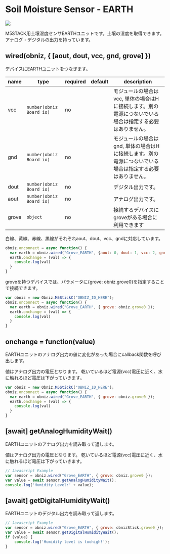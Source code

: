 # Soil Moisture Sensor - EARTH

![](image.jpg)

M5STACK用土壌湿度センサEARTHユニットです。土壌の湿度を取得できます。  
アナログ・デジタルの出力を持っています。

## wired(obniz, { [aout, dout, vcc, gnd, grove] })
デバイスにEARTHユニットをつなぎます。

name | type | required | default | description
--- | --- | --- | --- | ---
vcc | `number(obniz Board io)` | no |  &nbsp; | モジュールの場合はvcc, 単体の場合はHに接続します。別の電源につないでいる場合は指定する必要はありません。
gnd | `number(obniz Board io)` | no |  &nbsp; | モジュールの場合はgnd, 単体の場合はHに接続します。別の電源につないでいる場合は指定する必要はありません。
dout | `number(obniz Board io)` | no |  &nbsp; | デジタル出力です。
aout | `number(obniz Board io)` | no | &nbsp;  | アナログ出力です。
grove | `object` | no | &nbsp;  | 接続するデバイスにgroveがある場合に利用できます

白線、黄線、赤線、黒線がそれぞれaout、dout、vcc、gndに対応しています。

```javascript
obniz.onconnect = async function() {
  var earth = obniz.wired("Grove_EARTH", {aout: 0, dout: 1, vcc: 2, gnd: 3});
  earth.onchange = (val) => {
    console.log(val)
  }
}
```
  
groveを持つデバイスでは、パラメータに{grove: obniz.grove0}を指定することで接続できます。
```javascript
var obniz = new Obniz.M5StickC("OBNIZ_ID_HERE");
obniz.onconnect = async function() {
  var earth = obniz.wired("Grove_EARTH", { grove: obniz.grove0 });
  earth.onchange = (val) => {
    console.log(val)
  }
}
```

## onchange = function(value)
EARTHユニットのアナログ出力の値に変化があった場合にcallback関数を呼び出します。

値はアナログ出力の電圧となります。
乾いているほど電源(vcc)電圧に近く、水に触れるほど電圧は下がっていきます。

```javascript
var obniz = new Obniz.M5StickC("OBNIZ_ID_HERE");
obniz.onconnect = async function() {
  var earth = obniz.wired("Grove_EARTH", { grove: obniz.grove0 });
  earth.onchange = (val) => {
    console.log(val)
  }
}
```


## [await] getAnalogHumidityWait()
EARTHユニットのアナログ出力を読み取って返します。

値はアナログ出力の電圧となります。
乾いているほど電源(vcc)電圧に近く、水に触れるほど電圧は下がっていきます。

```javascript
// Javascript Example
var sensor = obniz.wired("Grove_EARTH", { grove: obniz.grove0 });
var value = await sensor.getAnalogHumidityWait();
console.log('Humidity Level:' + value);
```


## [await] getDigitalHumidityWait()
EARTHユニットのデジタル出力を読み取って返します。

```javascript
// Javascript Example
var sensor = obniz.wired("Grove_EARTH", { grove: obnizStick.grove0 });
var value = await sensor.getDigitalHumidityWait();
if (value) {
    console.log('Humidity level is toohigh!');
}
```
